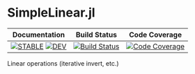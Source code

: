 # SimpleLinear.jl

| **Documentation** | **Build Status** | **Code Coverage** |
|:-----------------:|:----------------:|:-----------------:|
| [![**STABLE**][docs-stable-img]][docs-stable-url] [![**DEV**][docs-dev-img]][docs-dev-url] | [![Build Status][githubaction-img]][githubaction-url] | [![Code Coverage][codecov-img]][codecov-url] |

Linear operations (iterative invert, etc.)

[docs-stable-img]: https://img.shields.io/badge/docs-stable-blue.svg
[docs-stable-url]: http://kyungminlee.org/SimpleLinear.jl/stable
[docs-dev-img]: https://img.shields.io/badge/docs-dev-blue.svg
[docs-dev-url]: http://kyungminlee.org/SimpleLinear.jl/dev

[githubaction-img]: https://github.com/kyungminlee/SimpleLinear.jl/workflows/Build/badge.svg
[githubaction-url]: https://github.com/kyungminlee/SimpleLinear.jl/actions?query=workflow%3ABuild

[codecov-img]: https://codecov.io/gh/kyungminlee/SimpleLinear.jl/branch/master/graph/badge.svg
[codecov-url]: https://codecov.io/gh/kyungminlee/SimpleLinear.jl
